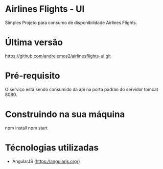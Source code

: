 Airlines Flights - UI
==========================
Simples Projeto para consumo de disponibilidade Airlines Flights.

Última versão
==========================

https://github.com/andrelemos2/airlinesflights-ui.git


Pré-requisito
==========================
O serviço está sendo consumido da api na porta padrão do servidor tomcat 8080.

Construindo na sua máquina
==========================
npm install
npm start


Técnologias utilizadas
==========================

- AngularJS (https://angularjs.org/)
